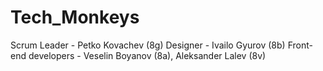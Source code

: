 # Tech_Monkeys
Scrum Leader - Petko Kovachev (8g)
Designer - Ivailo Gyurov (8b)
Front-end developers - Veselin Boyanov (8a), Aleksander Lalev (8v)
